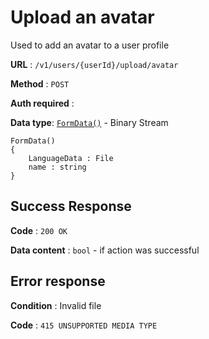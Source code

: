 # Upload an avatar

Used to add an avatar to a user profile

**URL** : `/v1/users/{userId}/upload/avatar`

**Method** : `POST`

**Auth required** :

**Data type**: [`FormData()`](https://developer.mozilla.org/en-US/docs/Web/API/FormData/FormData) - Binary Stream

```
FormData()
{
    LanguageData : File
    name : string
}
```

## Success Response

**Code** : `200 OK`

**Data content** : `bool` - if action was successful

## Error response

**Condition** : Invalid file

**Code** : `415 UNSUPPORTED MEDIA TYPE`
